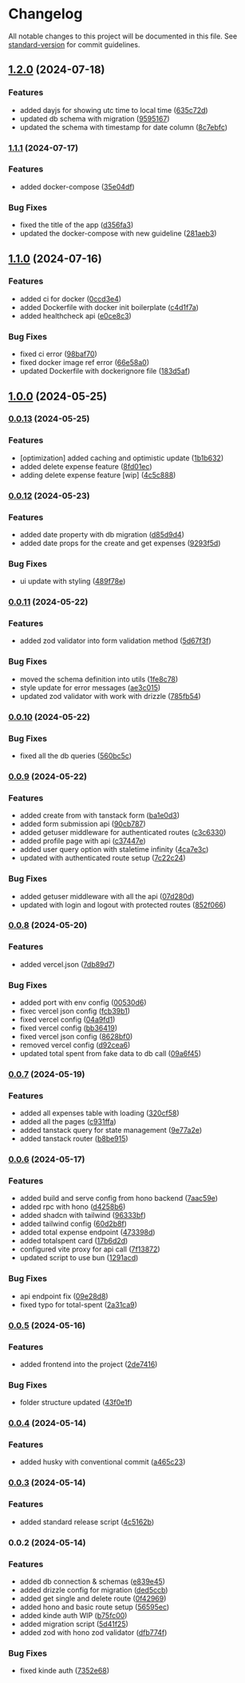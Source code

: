 # Changelog

All notable changes to this project will be documented in this file. See [standard-version](https://github.com/conventional-changelog/standard-version) for commit guidelines.

## [1.2.0](https://github.com/RilusMahmud/bun-hono-expense-app/compare/v1.1.1...v1.2.0) (2024-07-18)


### Features

* added dayjs for showing utc time to local time ([635c72d](https://github.com/RilusMahmud/bun-hono-expense-app/commit/635c72d17283980429c35ec26147853e6da8b1b5))
* updated db schema with migration ([9595167](https://github.com/RilusMahmud/bun-hono-expense-app/commit/9595167a3bd40cb138b05cfa15903f56d39a3f57))
* updated the schema with timestamp for date column ([8c7ebfc](https://github.com/RilusMahmud/bun-hono-expense-app/commit/8c7ebfc8c964b52fd0a91a89fb3dc8343eb2d537))

### [1.1.1](https://github.com/RilusMahmud/bun-hono-expense-app/compare/v1.1.0...v1.1.1) (2024-07-17)


### Features

* added docker-compose ([35e04df](https://github.com/RilusMahmud/bun-hono-expense-app/commit/35e04df8052b7e82b09b378511478b7fda60011a))


### Bug Fixes

* fixed the title of the app ([d356fa3](https://github.com/RilusMahmud/bun-hono-expense-app/commit/d356fa32f576dd8c621ba2b316ee02ec13f1f961))
* updated the docker-compose with new guideline ([281aeb3](https://github.com/RilusMahmud/bun-hono-expense-app/commit/281aeb391d4fe29ec3723f259c6570a1091656b3))

## [1.1.0](https://github.com/RilusMahmud/bun-hono-expense-app/compare/v1.0.0...v1.1.0) (2024-07-16)


### Features

* added ci for docker ([0ccd3e4](https://github.com/RilusMahmud/bun-hono-expense-app/commit/0ccd3e45d280b24290c63947463f97dea5cc7284))
* added Dockerfile with docker init boilerplate ([c4d1f7a](https://github.com/RilusMahmud/bun-hono-expense-app/commit/c4d1f7a5e8c7e0842053142abdef0c4b17209609))
* added healthcheck api ([e0ce8c3](https://github.com/RilusMahmud/bun-hono-expense-app/commit/e0ce8c34532e8719aefea416ebe19200e53162e6))


### Bug Fixes

* fixed ci error ([98baf70](https://github.com/RilusMahmud/bun-hono-expense-app/commit/98baf7017c931b5f273943b06cd5a35eed290669))
* fixed docker image ref error ([66e58a0](https://github.com/RilusMahmud/bun-hono-expense-app/commit/66e58a0ebb0627b3f8dda3f1d828268918a2a163))
* updated Dockerfile with dockerignore file ([183d5af](https://github.com/RilusMahmud/bun-hono-expense-app/commit/183d5afa3fac11ce8b927f02ad47a5d19e0490bd))

## [1.0.0](https://github.com/RilusMahmud/bun-hono-expense-app/compare/v0.0.13...v1.0.0) (2024-05-25)

### [0.0.13](https://github.com/RilusMahmud/bun-hono-expense-app/compare/v0.0.12...v0.0.13) (2024-05-25)


### Features

* [optimization] added caching and optimistic update ([1b1b632](https://github.com/RilusMahmud/bun-hono-expense-app/commit/1b1b632dcd83c92fd66da4db6850889120555c17))
* added delete expense feature ([8fd01ec](https://github.com/RilusMahmud/bun-hono-expense-app/commit/8fd01ecbb636b78f7beb10135bf2a61779fcc091))
* adding delete expense feature [wip] ([4c5c888](https://github.com/RilusMahmud/bun-hono-expense-app/commit/4c5c888f62f3a197bdb2a1997f59f0e637cc91df))

### [0.0.12](https://github.com/RilusMahmud/bun-hono-expense-app/compare/v0.0.11...v0.0.12) (2024-05-23)


### Features

* added date property with db migration ([d85d9d4](https://github.com/RilusMahmud/bun-hono-expense-app/commit/d85d9d411faa6729f9308dbd52d33c67d2f5bb4a))
* added date props for the create and get expenses ([9293f5d](https://github.com/RilusMahmud/bun-hono-expense-app/commit/9293f5d4d6e6e34e211d24fd143083eb693da792))


### Bug Fixes

* ui update with styling ([489f78e](https://github.com/RilusMahmud/bun-hono-expense-app/commit/489f78e80a4d28ee0b28a21848d5ff3e072d0aba))

### [0.0.11](https://github.com/RilusMahmud/bun-hono-expense-app/compare/v0.0.10...v0.0.11) (2024-05-22)


### Features

* added zod validator into form validation method ([5d67f3f](https://github.com/RilusMahmud/bun-hono-expense-app/commit/5d67f3fb324f2785c1551bd4196a592e5805b35e))


### Bug Fixes

* moved the schema definition into utils ([1fe8c78](https://github.com/RilusMahmud/bun-hono-expense-app/commit/1fe8c7885e5097b04ceb32457273caaaddf095d9))
* style update for error messages ([ae3c015](https://github.com/RilusMahmud/bun-hono-expense-app/commit/ae3c015e0790099a84bb81002ac3cdd8ddd4f814))
* updated zod validator with work with drizzle ([785fb54](https://github.com/RilusMahmud/bun-hono-expense-app/commit/785fb54c1b1b67b0be3065f76c36a7537fe51d4d))

### [0.0.10](https://github.com/RilusMahmud/bun-hono-expense-app/compare/v0.0.9...v0.0.10) (2024-05-22)


### Bug Fixes

* fixed all the db queries ([560bc5c](https://github.com/RilusMahmud/bun-hono-expense-app/commit/560bc5c007a7f7ea6c4e7687e9150ae24f86fa10))

### [0.0.9](https://github.com/RilusMahmud/bun-hono-expense-app/compare/v0.0.8...v0.0.9) (2024-05-22)


### Features

* added create from with tanstack form ([ba1e0d3](https://github.com/RilusMahmud/bun-hono-expense-app/commit/ba1e0d362918c336616c90b7e3100541f8a95ad6))
* added form submission api ([90cb787](https://github.com/RilusMahmud/bun-hono-expense-app/commit/90cb7872e224f5967f7c069851aa386292f40e17))
* added getuser middleware for authenticated routes ([c3c6330](https://github.com/RilusMahmud/bun-hono-expense-app/commit/c3c6330e98be69604956dfc3b92275203713718d))
* added profile page with api ([c37447e](https://github.com/RilusMahmud/bun-hono-expense-app/commit/c37447e005a4d778ab2be9c67b1c74254a15e2a8))
* added user query option with staletime infinity ([4ca7e3c](https://github.com/RilusMahmud/bun-hono-expense-app/commit/4ca7e3c84f47d416b58a9f74b593ae33027553b8))
* updated with authenticated route setup ([7c22c24](https://github.com/RilusMahmud/bun-hono-expense-app/commit/7c22c2482f315ca8169e2d5be8ffef6096ca2195))


### Bug Fixes

* added getuser middleware with all the api ([07d280d](https://github.com/RilusMahmud/bun-hono-expense-app/commit/07d280dc5c8dc7824cae0cf6a6d9ce6fa100e7b8))
* updated with login and logout with protected routes ([852f066](https://github.com/RilusMahmud/bun-hono-expense-app/commit/852f0660d554f87be7a9edfb2c0946d91ac14345))

### [0.0.8](https://github.com/RilusMahmud/bun-hono-expense-app/compare/v0.0.7...v0.0.8) (2024-05-20)


### Features

* added vercel.json ([7db89d7](https://github.com/RilusMahmud/bun-hono-expense-app/commit/7db89d7fe038ed22a31beead04e53f9282e4e54d))


### Bug Fixes

* added port with env config ([00530d6](https://github.com/RilusMahmud/bun-hono-expense-app/commit/00530d6d588e055024aff37f0e2c568455cda9b2))
* fixec vercel json config ([fcb39b1](https://github.com/RilusMahmud/bun-hono-expense-app/commit/fcb39b166b51a8a81cb988ce49143df519e75ddc))
* fixed vercel config ([04a9fd1](https://github.com/RilusMahmud/bun-hono-expense-app/commit/04a9fd107bd9cc3ea1c05a1cde1038202dc0755c))
* fixed vercel config ([bb36419](https://github.com/RilusMahmud/bun-hono-expense-app/commit/bb364199bddc12cc0d1f2ae5a22af433c2e71f80))
* fixed vercel json config ([8628bf0](https://github.com/RilusMahmud/bun-hono-expense-app/commit/8628bf0cee1bac6a1c665dab3118d9342cd9a887))
* removed vercel config ([d92cea6](https://github.com/RilusMahmud/bun-hono-expense-app/commit/d92cea624950c049c31b1f5a2c5ff6001b5e7f33))
* updated total spent from fake data to db call ([09a6f45](https://github.com/RilusMahmud/bun-hono-expense-app/commit/09a6f45a6080ffe6b5cdf6d93dff1355e0c8bd72))

### [0.0.7](https://github.com/RilusMahmud/bun-hono-expense-app/compare/v0.0.6...v0.0.7) (2024-05-19)


### Features

* added all expenses table with loading ([320cf58](https://github.com/RilusMahmud/bun-hono-expense-app/commit/320cf58bf4f1634ce301790fbaa8be1a588e84a7))
* added all the pages ([c931ffa](https://github.com/RilusMahmud/bun-hono-expense-app/commit/c931ffa33e5835fadab642fddf654f2e86a35e58))
* added tanstack query for state management ([9e77a2e](https://github.com/RilusMahmud/bun-hono-expense-app/commit/9e77a2e67a36eabc7df93866d8165a2eb403de74))
* added tanstack router ([b8be915](https://github.com/RilusMahmud/bun-hono-expense-app/commit/b8be9158f0edc1591c219552d3657ee72af62ea5))

### [0.0.6](https://github.com/RilusMahmud/bun-hono-expense-app/compare/v0.0.5...v0.0.6) (2024-05-17)


### Features

* added build and serve config from hono backend ([7aac59e](https://github.com/RilusMahmud/bun-hono-expense-app/commit/7aac59e952be4737f3a7ecb70d2c819f93b8774c))
* added rpc with hono ([d4258b6](https://github.com/RilusMahmud/bun-hono-expense-app/commit/d4258b69ea0f26cd241dae8707604b33e6c73a4b))
* added shadcn with tailwind ([96333bf](https://github.com/RilusMahmud/bun-hono-expense-app/commit/96333bff63a3e213eab14dc1568481c8b2720da3))
* added tailwind config ([60d2b8f](https://github.com/RilusMahmud/bun-hono-expense-app/commit/60d2b8fe038bc5deaea5aca641b1f8a53732ffa9))
* added total expense endpoint ([473398d](https://github.com/RilusMahmud/bun-hono-expense-app/commit/473398dc8577fcf3670313136f52537adc18b7c1))
* added totalspent card ([17b6d2d](https://github.com/RilusMahmud/bun-hono-expense-app/commit/17b6d2d4624c9792e426586fb64709dd78f8bfa2))
* configured vite proxy for api call ([7f13872](https://github.com/RilusMahmud/bun-hono-expense-app/commit/7f13872c5fcb0b2b32ad5f783c599c51de43a624))
* updated script to use bun ([1291acd](https://github.com/RilusMahmud/bun-hono-expense-app/commit/1291acd5c50611d4307d8a71e11f9aa849cabc9d))


### Bug Fixes

* api endpoint fix ([09e28d8](https://github.com/RilusMahmud/bun-hono-expense-app/commit/09e28d86077b3f06a1167a284e3808dfbf9c0c7f))
* fixed typo for total-spent ([2a31ca9](https://github.com/RilusMahmud/bun-hono-expense-app/commit/2a31ca92429e9e205657b1ead17389bb901563ca))

### [0.0.5](https://github.com/RilusMahmud/bun-hono-expense-app/compare/v0.0.4...v0.0.5) (2024-05-16)


### Features

* added frontend into the project ([2de7416](https://github.com/RilusMahmud/bun-hono-expense-app/commit/2de74161487505f9fbb87f8e7a7a6cd631bb579f))


### Bug Fixes

* folder structure updated ([43f0e1f](https://github.com/RilusMahmud/bun-hono-expense-app/commit/43f0e1f4eaf26eeb176fad107dbb42c165c46852))

### [0.0.4](https://github.com/RilusMahmud/bun-hono-expense-app/compare/v0.0.3...v0.0.4) (2024-05-14)


### Features

* added husky with conventional commit ([a465c23](https://github.com/RilusMahmud/bun-hono-expense-app/commit/a465c23b8a1c02d00352cb04f785cbe7773e8d26))

### [0.0.3](https://github.com/RilusMahmud/bun-hono-expense-app/compare/v0.0.2...v0.0.3) (2024-05-14)


### Features

* added standard release script ([4c5162b](https://github.com/RilusMahmud/bun-hono-expense-app/commit/4c5162b0a584bb0a58d6597748807bb3abe9caed))

### 0.0.2 (2024-05-14)


### Features

* added db connection & schemas ([e839e45](https://github.com/RilusMahmud/bun-hono-expense-app/commit/e839e45770e53e8dacd2d183edf60419c4cead70))
* added drizzle config for migration ([ded5ccb](https://github.com/RilusMahmud/bun-hono-expense-app/commit/ded5ccbe46fa94c41575d991c894d09fdde084b9))
* added get single and delete route ([0f42969](https://github.com/RilusMahmud/bun-hono-expense-app/commit/0f42969944471bef6fbaf818da188b09b660c042))
* added hono and basic route setup ([56595ec](https://github.com/RilusMahmud/bun-hono-expense-app/commit/56595ec56fd9d30cd28bfc20f8cbbf0d0da5c700))
* added kinde auth WIP ([b75fc00](https://github.com/RilusMahmud/bun-hono-expense-app/commit/b75fc00b2f7dacf1e17a72f76f1f9e8c5828fe22))
* added migration script ([5d41f25](https://github.com/RilusMahmud/bun-hono-expense-app/commit/5d41f25d8fd93254f1256aac6f295d2ab528da65))
* added zod with hono zod validator ([dfb774f](https://github.com/RilusMahmud/bun-hono-expense-app/commit/dfb774ffe7104d9144c3a8b890a15d868cafe3f7))


### Bug Fixes

* fixed kinde auth ([7352e68](https://github.com/RilusMahmud/bun-hono-expense-app/commit/7352e686e41aacfb44e497e58f7d5970726a38dd))
